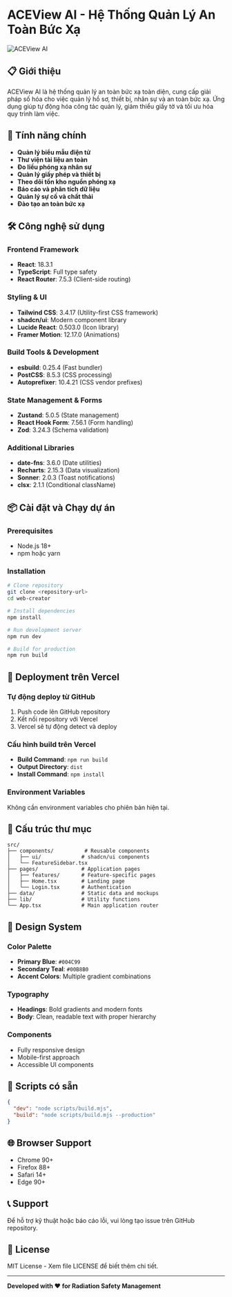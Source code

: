 # ACEView AI - Hệ Thống Quản Lý An Toàn Bức Xạ

![ACEView AI](https://sider.ai/autoimage/radiation%20safety)

## 📋 Giới thiệu

ACEView AI là hệ thống quản lý an toàn bức xạ toàn diện, cung cấp giải pháp số hóa cho việc quản lý hồ sơ, thiết bị, nhân sự và an toàn bức xạ. Ứng dụng giúp tự động hóa công tác quản lý, giảm thiểu giấy tờ và tối ưu hóa quy trình làm việc.

## 🚀 Tính năng chính

- **Quản lý biểu mẫu điện tử**
- **Thư viện tài liệu an toàn**
- **Đo liều phóng xạ nhân sự**
- **Quản lý giấy phép và thiết bị**
- **Theo dõi tồn kho nguồn phóng xạ**
- **Báo cáo và phân tích dữ liệu**
- **Quản lý sự cố và chất thải**
- **Đào tạo an toàn bức xạ**

## 🛠 Công nghệ sử dụng

### Frontend Framework
- **React**: 18.3.1
- **TypeScript**: Full type safety
- **React Router**: 7.5.3 (Client-side routing)

### Styling & UI
- **Tailwind CSS**: 3.4.17 (Utility-first CSS framework)
- **shadcn/ui**: Modern component library
- **Lucide React**: 0.503.0 (Icon library)
- **Framer Motion**: 12.17.0 (Animations)

### Build Tools & Development
- **esbuild**: 0.25.4 (Fast bundler)
- **PostCSS**: 8.5.3 (CSS processing)
- **Autoprefixer**: 10.4.21 (CSS vendor prefixes)

### State Management & Forms
- **Zustand**: 5.0.5 (State management)
- **React Hook Form**: 7.56.1 (Form handling)
- **Zod**: 3.24.3 (Schema validation)

### Additional Libraries
- **date-fns**: 3.6.0 (Date utilities)
- **Recharts**: 2.15.3 (Data visualization)
- **Sonner**: 2.0.3 (Toast notifications)
- **clsx**: 2.1.1 (Conditional className)

## 📦 Cài đặt và Chạy dự án

### Prerequisites
- Node.js 18+ 
- npm hoặc yarn

### Installation
```bash
# Clone repository
git clone <repository-url>
cd web-creator

# Install dependencies
npm install

# Run development server
npm run dev

# Build for production
npm run build
```

## 🚀 Deployment trên Vercel

### Tự động deploy từ GitHub
1. Push code lên GitHub repository
2. Kết nối repository với Vercel
3. Vercel sẽ tự động detect và deploy

### Cấu hình build trên Vercel
- **Build Command**: `npm run build`
- **Output Directory**: `dist`
- **Install Command**: `npm install`

### Environment Variables
Không cần environment variables cho phiên bản hiện tại.

## 📁 Cấu trúc thư mục

```
src/
├── components/          # Reusable components
│   ├── ui/             # shadcn/ui components
│   └── FeatureSidebar.tsx
├── pages/              # Application pages
│   ├── features/       # Feature-specific pages
│   ├── Home.tsx        # Landing page
│   └── Login.tsx       # Authentication
├── data/               # Static data and mockups
├── lib/                # Utility functions
└── App.tsx             # Main application router
```

## 🎨 Design System

### Color Palette
- **Primary Blue**: `#004C99`
- **Secondary Teal**: `#00B8B0`
- **Accent Colors**: Multiple gradient combinations

### Typography
- **Headings**: Bold gradients and modern fonts
- **Body**: Clean, readable text with proper hierarchy

### Components
- Fully responsive design
- Mobile-first approach
- Accessible UI components

## 🔧 Scripts có sẵn

```json
{
  "dev": "node scripts/build.mjs",
  "build": "node scripts/build.mjs --production"
}
```

## 🌐 Browser Support

- Chrome 90+
- Firefox 88+
- Safari 14+
- Edge 90+

## 📞 Support

Để hỗ trợ kỹ thuật hoặc báo cáo lỗi, vui lòng tạo issue trên GitHub repository.

## 📄 License

MIT License - Xem file LICENSE để biết thêm chi tiết.

---

**Developed with ❤️ for Radiation Safety Management**
